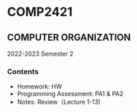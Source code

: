 # COMP2421
## COMPUTER ORGANIZATION
2022-2023 Semester 2

### Contents
- Homework: HW
- Programming Assessment: PA1 & PA2
- Notes: Review（Lecture 1-13)
